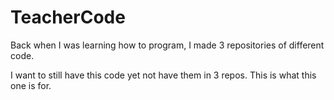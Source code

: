# TeacherCode

Back when I was learning how to program, I made 3 repositories of different code.

I want to still have this code yet not have them in 3 repos. This is what this one is for.
